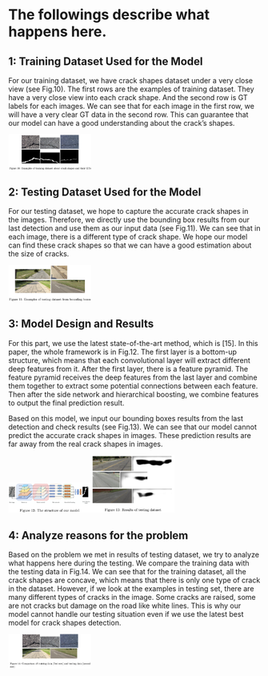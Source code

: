 # The followings describe what happens here.

## 1: Training Dataset Used for the Model

For our training dataset, we have crack shapes dataset under a very close view (see Fig.10). The first rows are the examples of training dataset. They have a very close view into each crack shape. And the second row is GT labels for each images. We can see that for each image in the first row, we will have a very clear GT data in the second row. This can guarantee that our model can have a good understanding about the crack’s shapes.

<p float="left">
<img src="https://github.com/WallaceSUI/Detroit-City-Road-Assessment/blob/main/part2codes/reportdata/fig10.png" width = "33%" />
</p>


## 2: Testing Dataset Used for the Model

For our testing dataset, we hope to capture the accurate crack shapes in the images. Therefore, we directly use the bounding box results from our last detection and use them as our input data (see Fig.11). We can see that in each image, there is a different type of crack shape. We hope our model can find these crack shapes so that we can have a good estimation about the size of cracks.

<p float="left">
<img src="https://github.com/WallaceSUI/Detroit-City-Road-Assessment/blob/main/part2codes/reportdata/fig11.png" width = "33%" />
</p>

## 3: Model Design and Results
For this part, we use the latest state-of-the-art method, which is [15]. In this paper, the whole framework is in Fig.12. The first layer is a bottom-up structure, which means that each convolutional layer will extract different deep features from it. After the first layer, there is a feature pyramid. The feature pyramid receives the deep features from the last layer and combine them together to extract some potential connections between each feature. Then after the side network and hierarchical boosting, we combine features to output the final prediction result.

Based on this model, we input our bounding boxes results from the last detection and check results (see Fig.13). We can see that our model cannot predict the accurate crack shapes in images. These prediction results are far away from the real crack shapes in images.

<p float="left">
<img src="https://github.com/WallaceSUI/Detroit-City-Road-Assessment/blob/main/part2codes/reportdata/fig12.png" width = "33%" /><img src="https://github.com/WallaceSUI/Detroit-City-Road-Assessment/blob/main/part2codes/reportdata/fig13.png" width = "33%" />
</p>

## 4: Analyze reasons for the problem
Based on the problem we met in results of testing dataset, we try to analyze what happens here during the testing. We compare the training data with the testing data in Fig.14. We can see that for the training dataset, all the crack shapes are concave, which means that there is only one type of crack in the dataset. However, if we look at the examples in testing set, there are many different types of cracks in the image. Some cracks are raised, some are not cracks but damage on the road like white lines. This is why our model cannot handle our testing situation even if we use the latest best model for crack shapes detection.

<p float="left">
<img src="https://github.com/WallaceSUI/Detroit-City-Road-Assessment/blob/main/part2codes/reportdata/fig14.png" width = "33%" />
</p>
